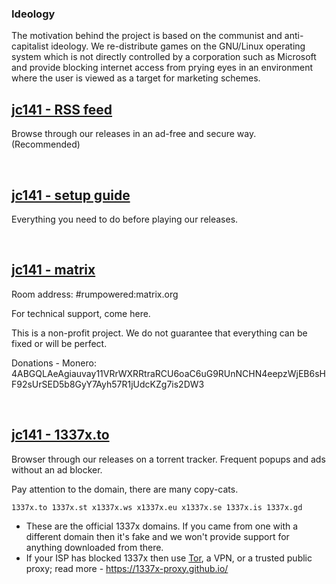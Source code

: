 ### Ideology

The motivation behind the project is based on the communist and anti-capitalist ideology. We re-distribute games on the GNU/Linux operating system which is not directly controlled by a corporation such as Microsoft and provide blocking internet access from prying eyes in an environment where the user is viewed as a target for marketing schemes.

## [jc141 - RSS feed](https://github.com/jc141x/releases-feed)

Browse through our releases in an ad-free and secure way. (Recommended)

<br>

## [jc141 - setup guide](https://github.com/jc141x/jc141-bash/tree/master/setup)
Everything you need to do before playing our releases.

<br>

## [jc141 - matrix](https://matrix.to/#/#rumpowered:matrix.org)
Room address: #rumpowered:matrix.org

For technical support, come here.

This is a non-profit project. We do not guarantee that everything can be fixed or will be perfect.

Donations - Monero: 4ABGQLAeAgiauvay11VRrWXRRtraRCU6oaC6uG9RUnNCHN4eepzWjEB6sHF92sUrSED5b8GyY7Ayh57R1jUdcKZg7is2DW3

<br>

## [jc141 - 1337x.to](https://1337x.to/user/johncena141/)

Browser through our releases on a torrent tracker. Frequent popups and ads without an ad blocker.

Pay attention to the domain, there are many copy-cats.

```
1337x.to 1337x.st x1337x.ws x1337x.eu x1337x.se 1337x.is 1337x.gd
```

- These are the official 1337x domains. If you came from one with a different domain then it's fake and we won't provide support for anything downloaded from there.
- If your ISP has blocked 1337x then use [Tor](https://www.torproject.org/), a VPN, or a trusted public proxy; read more - https://1337x-proxy.github.io/
